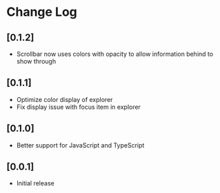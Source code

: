 # Change Log

## [0.1.2]

- Scrollbar now uses colors with opacity to allow information behind to show through

## [0.1.1]

- Optimize color display of explorer
- Fix display issue with focus item in explorer

## [0.1.0]

- Better support for JavaScript and TypeScript
## [0.0.1]

- Initial release
